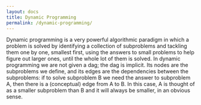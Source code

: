 ```yaml
---
layout: docs
title: Dynamic Programming
permalink: /dynamic-programming/
---
```


Dynamic programming is a very powerful algorithmic paradigm in which a problem is solved by identifying a 
collection of subproblems and tackling them one by one, smallest first, using the answers to small problems 
to help figure out larger ones, until the whole lot of them is solved. In dynamic programming we are not 
given a dag; the dag is implicit. Its nodes are the subproblems we define, and its edges are the 
dependencies between the subproblems: if to solve subproblem B we need the answer to subproblem A, then 
there is a (conceptual) edge from A to B. In this case, A is thought of as a smaller subproblem than B and 
it will always be smaller, in an obvious sense.
